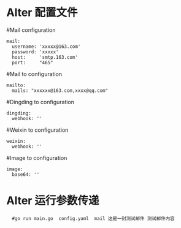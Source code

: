# Alter 配置文件

#Mail  configuration
```
mail:
  username: 'xxxxx@163.com'
  password: 'xxxxx'
  host:     'smtp.163.com'
  port:     "465"
```
#Mail to   configuration
```
mailto:
  mails: "xxxxxx@163.com,xxxx@qq.com"
```
#Dingding to configuration
```
dingding:
  webhook: ''
```
#Weixin to configuration
```
weixin:
  webhook: ''
```
#Image to configuration
```
image:
  base64: ''
```

# Alter 运行参数传递
```
  #go run main.go  config.yaml  mail 这是一封测试邮件 测试邮件内容
```